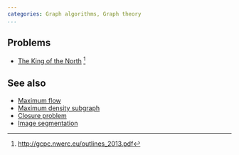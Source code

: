 ```yaml
---
categories: Graph algorithms, Graph theory
...
```


## Problems
- [The King of the North](https://open.kattis.com/problems/thekingofthenorth) [^1]

## See also
- [Maximum flow]()
- [Maximum density subgraph]()
- [Closure problem]()
- [Image segmentation]()

[^1]: <http://gcpc.nwerc.eu/outlines_2013.pdf>